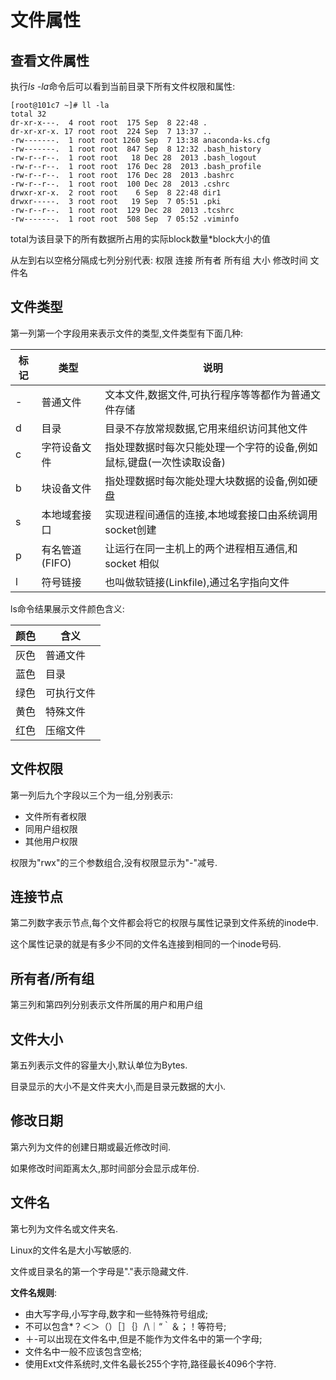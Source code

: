 # 文件属性

## 查看文件属性

执行*ls -la*命令后可以看到当前目录下所有文件权限和属性:

```shell
[root@101c7 ~]# ll -la
total 32
dr-xr-x---.  4 root root  175 Sep  8 22:48 .
dr-xr-xr-x. 17 root root  224 Sep  7 13:37 ..
-rw-------.  1 root root 1260 Sep  7 13:38 anaconda-ks.cfg
-rw-------.  1 root root  847 Sep  8 12:32 .bash_history
-rw-r--r--.  1 root root   18 Dec 28  2013 .bash_logout
-rw-r--r--.  1 root root  176 Dec 28  2013 .bash_profile
-rw-r--r--.  1 root root  176 Dec 28  2013 .bashrc
-rw-r--r--.  1 root root  100 Dec 28  2013 .cshrc
drwxr-xr-x.  2 root root    6 Sep  8 22:48 dir1
drwxr-----.  3 root root   19 Sep  7 05:51 .pki
-rw-r--r--.  1 root root  129 Dec 28  2013 .tcshrc
-rw-------.  1 root root  508 Sep  7 05:52 .viminfo
```

total为该目录下的所有数据所占用的实际block数量*block大小的值

从左到右以空格分隔成七列分别代表: 权限    连接    所有者    所有组    大小    修改时间    文件名  



## 文件类型

第一列第一个字段用来表示文件的类型,文件类型有下面几种:

| **标记** | **类型**       | **说明**                                                     |
| -------- | -------------- | ------------------------------------------------------------ |
| -        | 普通文件       | 文本文件,数据文件,可执行程序等等都作为普通文件存储           |
| d        | 目录           | 目录不存放常规数据,它用来组织访问其他文件                    |
| c        | 字符设备文件   | 指处理数据时每次只能处理一个字符的设备,例如鼠标,键盘(一次性读取设备) |
| b        | 块设备文件     | 指处理数据时每次能处理大块数据的设备,例如硬盘                |
| s        | 本地域套接口   | 实现进程间通信的连接,本地域套接口由系统调用socket创建        |
| p        | 有名管道(FIFO) | 让运行在同一主机上的两个进程相互通信,和 socket 相似          |
| l        | 符号链接       | 也叫做软链接(Linkfile),通过名字指向文件                      |

ls命令结果展示文件颜色含义:

| **颜色** | **含义**   |
| -------- | ---------- |
| 灰色     | 普通文件   |
| 蓝色     | 目录       |
| 绿色     | 可执行文件 |
| 黄色     | 特殊文件   |
| 红色     | 压缩文件   |



## 文件权限

第一列后九个字段以三个为一组,分别表示:

- 文件所有者权限
- 同用户组权限
- 其他用户权限  

权限为"rwx"的三个参数组合,没有权限显示为"-"减号.



## 连接节点

第二列数字表示节点,每个文件都会将它的权限与属性记录到文件系统的inode中.

这个属性记录的就是有多少不同的文件名连接到相同的一个inode号码.



## 所有者/所有组

第三列和第四列分别表示文件所属的用户和用户组



## 文件大小

第五列表示文件的容量大小,默认单位为Bytes.

目录显示的大小不是文件夹大小,而是目录元数据的大小.



## 修改日期

第六列为文件的创建日期或最近修改时间.

如果修改时间距离太久,那时间部分会显示成年份.



## 文件名

第七列为文件名或文件夹名.

Linux的文件名是大小写敏感的.

文件或目录名的第一个字母是"."表示隐藏文件.

**文件名规则**:

- 由大写字母,小写字母,数字和一些特殊符号组成;
- 不可以包含*？＜＞（）［］｛｝/\｜“｀＆；！等符号;
- ＋-可以出现在文件名中,但是不能作为文件名中的第一个字母;
- 文件名中一般不应该包含空格;
- 使用Ext文件系统时,文件名最长255个字符,路径最长4096个字符.